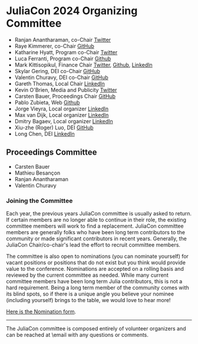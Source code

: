 # JuliaCon 2024 Organizing Committee

* Ranjan Anantharaman, co-Chair [Twitter](https://twitter.com/ranjan_ananth)
* Raye Kimmerer, co-Chair [GitHub](https://github.com/rayegun)
* Katharine Hyatt, Program co-Chair [Twitter](https://twitter.com/kslimes)
* Luca Ferranti, Program co-Chair [Github](https://github.com/lucaferranti)
* Mark Kittisopikul, Finance Chair [Twitter](https://twitter.com/markkitti), [Github](https://github.com/mkitti), [LinkedIn](www.linkedin.com/in/markkittisopikul)
* Skylar Gering, DEI co-Chair [GitHub](https://github.com/skygering)
* Valentin Churavy, DEI co-Chair [GitHub](https://github.com/vchuravy)
* Gareth Thomas, Local Chair [LinkedIn](https://www.linkedin.com/in/g-thomas/)
* Kevin O'Brien, Media and Publicity [Twitter](https://twitter.com/dragonflystats)
* Carsten Bauer, Proceedings Chair [GitHub](https://github.com/carstenbauer)
* Pablo Zubieta, Web [Github](https://github.com/pabloferz)
* Jorge Vieyra, Local organizer [LinkedIn](https://www.linkedin.com/in/jorge-vieyra-76280542/)
* Max van Dijk, Local organizer [LinkedIn](https://www.linkedin.com/in/max-van-dijk/)
* Dmitry Bagaev, Local organizer [LinkedIn](https://www.linkedin.com/in/bvdmitri/)
* Xiu-zhe (Roger) Luo, DEI [GitHub](https://github.com/Roger-luo)
* Long Chen, DEI [LinkedIn](https://www.linkedin.com/in/long-chen-76ba59221)

## Proceedings Committee

* Carsten Bauer
* Mathieu Besançon
* Ranjan Anantharaman
* Valentin Churavy


### Joining the Committee

Each year, the previous years JuliaCon committee is usually asked to return. If certain members are no longer able to continue in their role, the existing committee members will work to find a replacement. JuliaCon committee members are generally folks who have been long term contributors to the community or made significant contributors in recent years. Generally, the JuliaCon Chair/co-chair's lead the effort to recruit committee members.

The committee is also open to nominations (you can nominate yourself) for vacant positions or positions that do not exist but you think would provide value to the conference. Nominations are accepted on a rolling basis and reviewed by the current committee as needed. While many current committee members have been long term Julia contributors, this is not a hard requirement. Being a long term member of the community comes with its blind spots, so if there is a unique angle you believe your nominee (including yourself) brings to the table, we would love to hear more!

[Here is the Nomination form](https://forms.gle/yaLKyrGew2KSo1WJ8).

---

The JuliaCon committee is composed entirely of volunteer organizers and can be reached at \email with any questions or comments.
